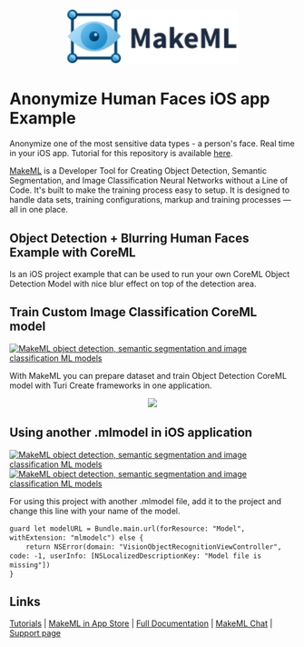 <h1 align="center">
<img src="images/logo_vector.svg" width=300px href="https://makeml.app?from=github_classification" alt="Object Detection and Segmentation MakeML">
</h1>

# Anonymize Human Faces iOS app Example
Anonymize one of the most sensitive data types - a person's face. Real time in your iOS app. Tutorial for this repository is available [here](https://makeml.app/face-anonymizer-tutorial).

[MakeML](https://makeml.app?from=github_blurface) is a Developer Tool for Creating Object Detection, Semantic Segmentation, and Image Classification Neural Networks without a Line of Code. It's built to make the training process easy to setup. It is designed to handle data sets, training configurations, markup and training processes — all in one place.

## Object Detection + Blurring Human Faces Example with CoreML
Is an iOS project example that can be used to run your own CoreML Object Detection Model with nice blur effect on top of the detection area.

## Train Custom Image Classification CoreML model
[![MakeML object detection, semantic segmentation and image classification ML models](https://img.shields.io/static/v1?label=platform&message=macOS&color=blue)](https://makeml.app)

With MakeML you can prepare dataset and train Object Detection CoreML model with Turi Create frameworks in one application.

<div align="center">
<img src="images/cutlery_classification.gif">
</div>

## Using another .mlmodel in iOS application
[![MakeML object detection, semantic segmentation and image classification ML models](https://img.shields.io/static/v1?label=platform&message=iOS&color=blue)](https://makeml.app)    [![MakeML object detection, semantic segmentation and image classification ML models](https://img.shields.io/static/v1?label=language&message=swift&color=green)](https://makeml.app)

For using this project with another .mlmodel file, add it to the project and change this line with your name of the model.
```
guard let modelURL = Bundle.main.url(forResource: "Model", withExtension: "mlmodelc") else {
    return NSError(domain: "VisionObjectRecognitionViewController", code: -1, userInfo: [NSLocalizedDescriptionKey: "Model file is missing"])
}
```

## Links

[Tutorials](https://makeml.app/tutorials?from=github_blurview) | [MakeML in App Store](https://apps.apple.com/us/app/makeml/id1469520792?mt=12) | [Full Documentation](https://makeml.app/docs/doc1?from=github_blur_view) | [MakeML Chat](https://discordapp.com/invite/vgcG3Su) | [Support page](https://makeml.app/support?from=github_blur_view)
